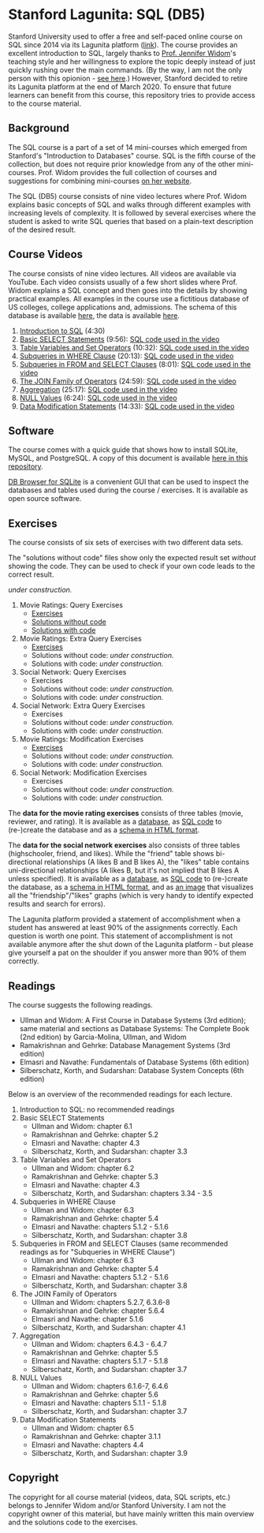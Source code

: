 # Stanford Lagunita: SQL (DB5)

Stanford University used to offer a free and self-paced online course on SQL since 2014 via its Lagunita platform ([link](https://lagunita.stanford.edu/courses/DB/SQL/SelfPaced/course/)). The course provides an excellent introduction to SQL, largely thanks to [Prof. Jennifer Widom](https://profiles.stanford.edu/jennifer-widom)'s teaching style and her willingness to explore the topic deeply instead of just quickly rushing over the main commands. (By the way, I am not the only person with this opionion - [see here](https://towardsdatascience.com/how-i-went-from-zero-coding-skills-to-data-scientist-in-6-months-c2207b65f2f3).) However, Stanford decided to retire its Lagunita platform at the end of March 2020. To ensure that future learners can benefit from this course, this repository tries to provide access to the course material.

## Background

The SQL course is a part of a set of 14 mini-courses which emerged from Stanford's "Introduction to Databases" course. SQL is the fifth course of the collection, but does not require prior knowledge from any of the other mini-courses. Prof. Widom provides the full collection of courses and suggestions for combining mini-courses [on her website](https://cs.stanford.edu/people/widom/DB-mooc.html).

The SQL (DB5) course consists of nine video lectures where Prof. Widom explains basic concepts of SQL and walks through different examples with increasing levels of complexity. It is followed by several exercises where the student is asked to write SQL queries that based on a plain-text description of the desired result.

## Course Videos

The course consists of nine video lectures. All videos are available via YouTube. Each video consists usually of a few short slides where Prof. Widom explains a SQL concept and then goes into the details by showing practical examples. All examples in the course use a fictitious database of US colleges, college applications and, admissions. The schema of this database is available [here](lectures/lecture_schema.sql), the data is available [here](lectures/lecture_data.sql).

1. [Introduction to SQL](https://www.youtube.com/watch?v=wxFmiRwXcQY) (4:30)
2. [Basic SELECT Statements](https://www.youtube.com/watch?v=4IxirOdp6bw) (9:56): [SQL code used in the video](lectures/2_Select.sql)
3. [Table Variables and Set Operators](https://www.youtube.com/watch?v=thcqxTlSAmw) (10:32): [SQL code used in the video](lectures/3_TableVarsSetOps.sql)
4. [Subqueries in WHERE Clause](https://www.youtube.com/watch?v=IJPXosPGLTU) (20:13): [SQL code used in the video](lectures/4_SubqueriesWhere.sql)
5. [Subqueries in FROM and SELECT Clauses](https://www.youtube.com/watch?v=8OCAxk1Rybg) (8:01): [SQL code used in the video](lectures/5_SubqueriesFromSelect.sql)
6. [The JOIN Family of Operators](https://www.youtube.com/watch?v=oXd4mTA86MI) (24:59): [SQL code used in the video](lectures/6_JoinOperators.sql)
7. [Aggregation](https://www.youtube.com/watch?v=428B57dOxcE) (25:17): [SQL code used in the video](lectures/7_SQLAggregation.sql)
8. [NULL Values](https://www.youtube.com/watch?v=qdR2z_Ws56k) (6:24): [SQL code used in the video](lectures/8_SQLNulls.sql)
9. [Data Modification Statements](https://www.youtube.com/watch?v=qKNb8YQYTZg) (14:33): [SQL code used in the video](lectures/9_SQLModifications.sql)

## Software

The course comes with a quick guide that shows how to install SQLite, MySQL, and PostgreSQL. A copy of this document is available [here in this repository](sql-guide.html).

[DB Browser for SQLite](https://sqlitebrowser.org/) is a convenient GUI that can be used to inspect the databases and tables used during the course / exercises. It is available as open source software.

## Exercises

The course consists of six sets of exercises with two different data sets.

The "solutions without code" files show only the expected result set *without* showing the code. They can be used to check if your own code leads to the correct result.

*under construction.*

1. Movie Ratings: Query Exercises
    * [Exercises](exercises/ex1_movie_queries.md)
    * [Solutions without code](exercises/ex1_movie_queries_solutions_without_code.html)
    * [Solutions with code](exercises/ex1_movie_queries_solutions_with_code.html)
2. Movie Ratings: Extra Query Exercises
    * [Exercises](exercises/ex2_movie_queries_extra.sql)
    * Solutions without code: *under construction.*
    * Solutions with code: *under construction.*
3. Social Network: Query Exercises
    * Exercises
    * Solutions without code: *under construction.*
    * Solutions with code: *under construction.*
4. Social Network: Extra Query Exercises
    * Exercises
    * Solutions without code: *under construction.*
    * Solutions with code: *under construction.*
5. Movie Ratings: Modification Exercises
    * [Exercises](exercises/ex5_movie_modifications.sql)
    * Solutions without code: *under construction.*
    * Solutions with code: *under construction.*
6. Social Network: Modification Exercises
    * Exercises
    * Solutions without code: *under construction.*
    * Solutions with code: *under construction.*

The **data for the movie rating exercises** consists of three tables (movie, reviewer, and rating). It is available as a [database](exercises/movies/data_movies.db), as [SQL code](exercises/movies/data_movies.sql) to (re-)create the database and as a [schema in HTML format](exercises/movies/data_movies.html).

The **data for the social network exercises** also consists of three tables (highschooler, friend, and likes). While the "friend" table shows bi-directional relationships (A likes B and B likes A), the "likes" table contains uni-directional relationships (A likes B, but it's not implied that B likes A unless specified). It is available as a [database](exercises/social/data_social.db), as [SQL code](exercises/social/data_social.sql) to (re-)create the database, as a [schema in HTML format](exercises/social/data_social.html), and as [an image](exercises/social/data_social.png) that visualizes all the "friendship"/"likes" graphs (which is very handy to identify expected results and search for errors).

The Lagunita platform provided a statement of accomplishment when a student has answered at least 90% of the assignments correctly. Each question is worth one point. This statement of accomplishment is not available anymore after the shut down of the Lagunita platform - but please give yourself a pat on the shoulder if you answer more than 90% of them correctly.

## Readings

The course suggests the following readings.

* Ullman and Widom: A First Course in Database Systems (3rd edition); same material and sections as Database Systems: The Complete Book (2nd edition) by Garcia-Molina, Ullman, and Widom
* Ramakrishnan and Gehrke: Database Management Systems (3rd edition)
* Elmasri and Navathe: Fundamentals of Database Systems (6th edition)
* Silberschatz, Korth, and Sudarshan: Database System Concepts (6th edition)

Below is an overview of the recommended readings for each lecture.

1. Introduction to SQL: no recommended readings
2. Basic SELECT Statements
    * Ullman and Widom: chapter 6.1
    * Ramakrishnan and Gehrke: chapter 5.2
    * Elmasri and Navathe: chapter 4.3
    * Silberschatz, Korth, and Sudarshan: chapter 3.3
3. Table Variables and Set Operators
    * Ullman and Widom: chapter 6.2
    * Ramakrishnan and Gehrke: chapter 5.3
    * Elmasri and Navathe: chapter 4.3
    * Silberschatz, Korth, and Sudarshan: chapters 3.34 - 3.5
4. Subqueries in WHERE Clause
    * Ullman and Widom: chapter 6.3
    * Ramakrishnan and Gehrke: chapter 5.4
    * Elmasri and Navathe: chapters 5.1.2 - 5.1.6
    * Silberschatz, Korth, and Sudarshan: chapter 3.8
5. Subqueries in FROM and SELECT Clauses (same recommended readings as for "Subqueries in WHERE Clause")
    * Ullman and Widom: chapter 6.3
    * Ramakrishnan and Gehrke: chapter 5.4
    * Elmasri and Navathe: chapters 5.1.2 - 5.1.6
    * Silberschatz, Korth, and Sudarshan: chapter 3.8
6. The JOIN Family of Operators
    * Ullman and Widom: chapters 5.2.7, 6.3.6-8
    * Ramakrishnan and Gehrke: chapter 5.6.4
    * Elmasri and Navathe: chapter 5.1.6
    * Silberschatz, Korth, and Sudarshan: chapter 4.1
7. Aggregation
    * Ullman and Widom: chapters 6.4.3 - 6.4.7
    * Ramakrishnan and Gehrke: chapter 5.5
    * Elmasri and Navathe: chapters 5.1.7 - 5.1.8
    * Silberschatz, Korth, and Sudarshan: chapter 3.7
8. NULL Values
    * Ullman and Widom: chapters 6.1.6-7, 6.4.6
    * Ramakrishnan and Gehrke: chapter 5.6
    * Elmasri and Navathe: chapters 5.1.1 - 5.1.8
    * Silberschatz, Korth, and Sudarshan: chapter 3.7
9. Data Modification Statements
    * Ullman and Widom: chapter 6.5
    * Ramakrishnan and Gehrke: chapter 3.1.1
    * Elmasri and Navathe: chapters 4.4
    * Silberschatz, Korth, and Sudarshan: chapter 3.9

## Copyright

The copyright for all course material (videos, data, SQL scripts, etc.) belongs to Jennifer Widom and/or Stanford University. I am not the copyright owner of this material, but have mainly written this main overview and the solutions code to the exercises.
